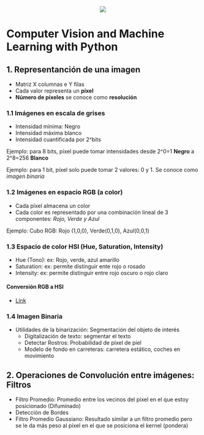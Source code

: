 <p align="center"> 
<img src="https://github.com/emunozlorenzo/MasterDataScience/blob/master/img/image2.png">
</p>

# Computer Vision and Machine Learning with Python

## 1. Representanción de una imagen
- Matriz X columnas e Y filas
- Cada valor representa un **píxel**
- **Número de píxeles** se conoce como **resolución**

### 1.1 Imágenes en escala de grises
  - Intensidad mínima: Negro
  - Intensidad máxima blanco
  - Intensidad cuantificada por 2^bits

Ejemplo: para 8 bits, pixel puede tomar intensidades desde 2^0=1 **Negro** a 2^8=256 **Blanco**

Ejemplo: para 1 bit, píxel solo puede tomar 2 valores: 0 y 1. Se conoce como *imagen binaria*

### 1.2 Imágenes en espacio RGB (a color)
  - Cada píxel almacena un color
  - Cada color es representado por una combinación lineal de 3 componentes: _Rojo, Verde y Azul_

Ejemplo: Cubo RGB: Rojo (1,0,0), Verde(0,1,0), Azul(0,0,1)

### 1.3 Espacio de color HSI (Hue, Saturation, Intensity)
  - Hue (Tono): ex: Rojo, verde, azul amarillo
  - Saturation: ex: permite distinguir ente rojo o rosado
  - Intensity: ex: permite distinguir entre rojo oscuro o rojo claro

#### Conversión RGB a HSI
  - [Link](https://www.had2know.org/technology/hsi-rgb-color-converter-equations.html)

### 1.4 Imagen Binaria
  - Utilidades de la binarización: Segmentación del objeto de interés
    - Digitalización de texto: segmentar el texto
    - Detectar Rostros: Probabilidad de píxel de piel
    - Modelo de fondo en carreteras: carretera estático, coches en movimiento


## 2. Operaciones de Convolución entre imágenes: Filtros

  - Filtro Promedio: Promedio entre los vecinos del pixel en el que estoy posicionado (Difuminado)
  - Detección de Bordes
  - Filtro Promedio Gaussiano: Resultado similar a un filtro promedio pero se le da más peso al píxel en el que se posiciona el kernel (pondera)
  